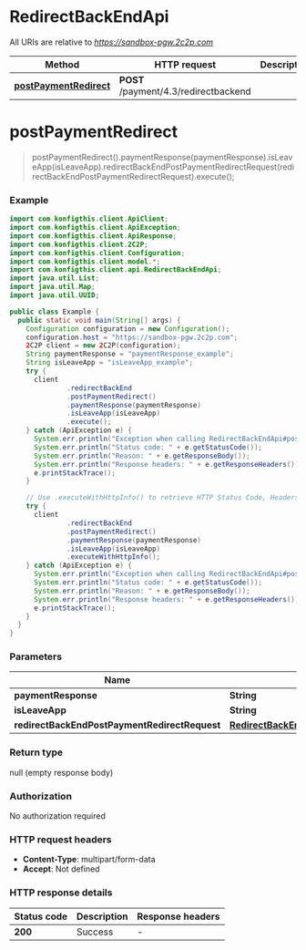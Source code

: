 # RedirectBackEndApi

All URIs are relative to *https://sandbox-pgw.2c2p.com*

| Method | HTTP request | Description |
|------------- | ------------- | -------------|
| [**postPaymentRedirect**](RedirectBackEndApi.md#postPaymentRedirect) | **POST** /payment/4.3/redirectbackend |  |


<a name="postPaymentRedirect"></a>
# **postPaymentRedirect**
> postPaymentRedirect().paymentResponse(paymentResponse).isLeaveApp(isLeaveApp).redirectBackEndPostPaymentRedirectRequest(redirectBackEndPostPaymentRedirectRequest).execute();



### Example
```java
import com.konfigthis.client.ApiClient;
import com.konfigthis.client.ApiException;
import com.konfigthis.client.ApiResponse;
import com.konfigthis.client.2C2P;
import com.konfigthis.client.Configuration;
import com.konfigthis.client.model.*;
import com.konfigthis.client.api.RedirectBackEndApi;
import java.util.List;
import java.util.Map;
import java.util.UUID;

public class Example {
  public static void main(String[] args) {
    Configuration configuration = new Configuration();
    configuration.host = "https://sandbox-pgw.2c2p.com";
    2C2P client = new 2C2P(configuration);
    String paymentResponse = "paymentResponse_example";
    String isLeaveApp = "isLeaveApp_example";
    try {
      client
              .redirectBackEnd
              .postPaymentRedirect()
              .paymentResponse(paymentResponse)
              .isLeaveApp(isLeaveApp)
              .execute();
    } catch (ApiException e) {
      System.err.println("Exception when calling RedirectBackEndApi#postPaymentRedirect");
      System.err.println("Status code: " + e.getStatusCode());
      System.err.println("Reason: " + e.getResponseBody());
      System.err.println("Response headers: " + e.getResponseHeaders());
      e.printStackTrace();
    }

    // Use .executeWithHttpInfo() to retrieve HTTP Status Code, Headers and Request
    try {
      client
              .redirectBackEnd
              .postPaymentRedirect()
              .paymentResponse(paymentResponse)
              .isLeaveApp(isLeaveApp)
              .executeWithHttpInfo();
    } catch (ApiException e) {
      System.err.println("Exception when calling RedirectBackEndApi#postPaymentRedirect");
      System.err.println("Status code: " + e.getStatusCode());
      System.err.println("Reason: " + e.getResponseBody());
      System.err.println("Response headers: " + e.getResponseHeaders());
      e.printStackTrace();
    }
  }
}

```

### Parameters

| Name | Type | Description  | Notes |
|------------- | ------------- | ------------- | -------------|
| **paymentResponse** | **String**|  | [optional] |
| **isLeaveApp** | **String**|  | [optional] |
| **redirectBackEndPostPaymentRedirectRequest** | [**RedirectBackEndPostPaymentRedirectRequest**](RedirectBackEndPostPaymentRedirectRequest.md)|  | [optional] |

### Return type

null (empty response body)

### Authorization

No authorization required

### HTTP request headers

 - **Content-Type**: multipart/form-data
 - **Accept**: Not defined

### HTTP response details
| Status code | Description | Response headers |
|-------------|-------------|------------------|
| **200** | Success |  -  |

